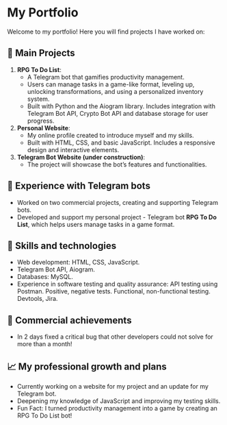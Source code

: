# My Portfolio

Welcome to my portfolio! Here you will find projects I have worked on:

## 🚀 Main Projects
1. **RPG To Do List**:
    - A Telegram bot that gamifies productivity management.
    - Users can manage tasks in a game-like format, leveling up, unlocking transformations, and using a personalized inventory system.
    - Built with Python and the Aiogram library. Includes integration with Telegram Bot API, Crypto Bot API and database storage for user progress.
2. **Personal Website**: 
    - My online profile created to introduce myself and my skills.
    - Built with HTML, CSS, and basic JavaScript. Includes a responsive design and interactive elements.
3. **Telegram Bot Website (under construction)**:
    - The project will showcase the bot’s features and functionalities.

## 🤖 Experience with Telegram bots
- Worked on two commercial projects, creating and supporting Telegram bots.
- Developed and support my personal project - Telegram bot **RPG To Do List**, which helps users manage tasks in a game format.

## 💼 Skills and technologies
- Web development: HTML, CSS, JavaScript.
- Telegram Bot API, Aiogram.
- Databases: MySQL.
- Experience in software testing and quality assurance: API testing using Postman. Positive, negative tests. Functional, non-functional testing. Devtools, Jira.

## 🌟 Commercial achievements
- 	In 2 days fixed a critical bug that other developers could not solve for more than a month!

## 📈 My professional growth and plans
- Currently working on a website for my project and an update for my Telegram bot.
- Deepening my knowledge of JavaScript and improving my testing skills.
- Fun Fact: I turned productivity management into a game by creating an RPG To Do List bot!
<!--
**toonterpole/toonterpole** is a ✨ _special_ ✨ repository because its `README.md` (this file) appears on your GitHub profile.

Here are some ideas to get you started:

- 🔭 I’m currently working on ...
- 🌱 I’m currently learning ...
- 👯 I’m looking to collaborate on ...
- 🤔 I’m looking for help with ...
- 💬 Ask me about ...
- 📫 How to reach me: ...
- 😄 Pronouns: ...
- ⚡ Fun fact: ...
-->
